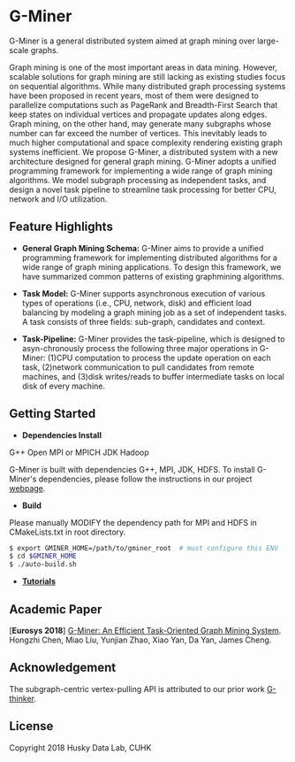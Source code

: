# G-Miner

G-Miner is a general distributed system aimed at graph mining over large-scale graphs.

Graph mining is one of the most important areas in data mining. However, scalable solutions for graph mining are still lacking as existing studies focus on sequential algorithms. While many distributed graph processing systems have been proposed in recent years, most of them were designed to parallelize computations such as PageRank and Breadth-First Search that keep states on individual vertices and propagate updates along edges. Graph mining, on the other hand, may generate many subgraphs whose number can far exceed the number of vertices. This inevitably leads to much higher computational and space complexity rendering existing graph systems inefficient. We propose G-Miner, a distributed system with a new architecture designed for general graph mining. G-Miner adopts a unified programming framework for implementing a wide range of graph mining algorithms. We model subgraph processing as independent tasks, and design a novel task pipeline to streamline task processing for better CPU, network and I/O utilization.


## Feature Highlights

- **General Graph Mining Schema:** G-Miner aims to provide a unified programming framework for implementing distributed algorithms for a wide range of graph mining applications. To design this framework, we have summarized common patterns of existing graphmining algorithms.

- **Task Model:** G-Miner supports asynchronous execution of various types of operations (i.e., CPU, network, disk) and efficient load balancing by modeling a graph mining job as a set of independent tasks. A task consists of three fields: sub-graph, candidates and context.

- **Task-Pipeline:** G-Miner provides the task-pipeline, which is designed to asyn-chronously process the following three major operations in G-Miner: (1)CPU computation to process the update operation on each task, (2)network communication to pull candidates from remote machines, and (3)disk writes/reads to buffer intermediate tasks on local disk of every machine.


## Getting Started

* **Dependencies Install**

G++
Open MPI or MPICH
JDK
Hadoop

G-Miner is built with dependencies G++, MPI, JDK, HDFS. To install G-Miner's dependencies, please follow the instructions in our project [webpage](http://www.cse.cuhk.edu.hk/gminer/documentation.html).

* **Build**

Please manually MODIFY the dependency path for MPI and HDFS in CMakeLists.txt in root directory.

```bash
$ export GMINER_HOME=/path/to/gminer_root  # must configure this ENV
$ cd $GMINER_HOME
$ ./auto-build.sh
```

* [**Tutorials**](docs/TUTORIALS.md)


## Academic Paper

[**Eurosys 2018**] [G-Miner: An Efficient Task-Oriented Graph Mining System](docs/G-Miner-Eurosys18.pdf). Hongzhi Chen, Miao Liu, Yunjian Zhao, Xiao Yan, Da Yan, James Cheng.

## Acknowledgement
The subgraph-centric vertex-pulling API is attributed to our prior work [G-thinker](https://arxiv.org/abs/1709.03110).

## License

Copyright 2018 Husky Data Lab, CUHK
